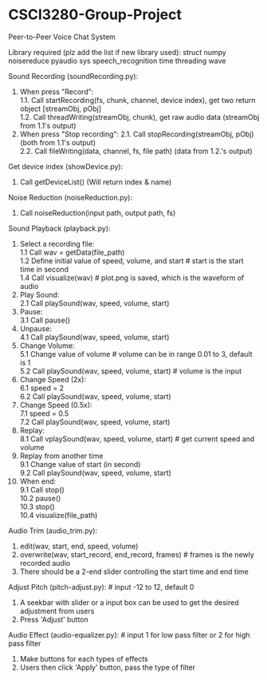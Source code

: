 # CSCI3280-Group-Project
Peer-to-Peer Voice Chat System

Library required (plz add the list if new library used):
struct
numpy
noisereduce
pyaudio
sys
speech_recognition
time
threading
wave

Sound Recording (soundRecording.py):
1. When press "Record":<br>
1.1. Call startRecording(fs, chunk, channel, device index), get two return object [streamObj, pObj]<br>
1.2. Call threadWriting(streamObj, chunk), get raw audio data (streamObj from 1.1's output)<br>
2. When press "Stop recording":
2.1. Call stopRecording(streamObj, pObj) (both from 1.1's output)<br>
2.2. Call fileWriting(data, channel, fs, file path) (data from 1.2.'s output)<br>

Get device index (showDevice.py):
1. Call getDeviceList() (Will return index & name)

Noise Reduction (noiseReduction.py):
1. Call noiseReduction(input path, output path, fs)

Sound Playback (playback.py):<br>
1. Select a recording file:<br>
1.1 Call wav = getData(file_path)<br>
1.2 Define initial value of speed, volume, and start # start is the start time in second<br>
1.4 Call visualize(wav) # plot.png is saved, which is the waveform of audio<br>
2. Play Sound:<br>
2.1 Call playSound(wav, speed, volume, start)<br>
3. Pause:<br>
3.1 Call pause()<br>
4. Unpause:<br>
4.1 Call playSound(wav, speed, volume, start)<br>
5. Change Volume:<br>
5.1 Change value of volume # volume can be in range 0.01 to 3, default is 1<br>
5.2 Call playSound(wav, speed, volume, start) # volume is the input<br>
6. Change Speed (2x):<br>
6.1 speed = 2<br>
6.2 Call playSound(wav, speed, volume, start)<br>
7. Change Speed (0.5x):<br>
7.1 speed = 0.5<br>
7.2 Call playSound(wav, speed, volume, start)<br>
8. Replay:<br>
8.1 Call vplaySound(wav, speed, volume, start) # get current speed and volume<br>
9. Replay from another time<br>
9.1 Change value of start (in second)<br>
9.2 Call playSound(wav, speed, volume, start)<br>
9. When end:<br>
9.1 Call stop()<br>
10.2 pause()<br>
10.3 stop()<br>
10.4 visualize(file_path)<br>

Audio Trim (audio_trim.py):
1. edit(wav, start, end, speed, volume)
2. overwrite(wav, start_record, end_record, frames) # frames is the newly recorded audio
3. There should be a 2-end slider controlling the start time and end time

Adjust Pitch (pitch-adjust.py): # input -12 to 12, default 0
1. A seekbar with slider or a input box can be used to get the desired adjustment from users
2. Press 'Adjust' button

Audio Effect (audio-equalizer.py): # input 1 for low pass filter or 2 for high pass filter
1. Make buttons for each types of effects
2. Users then click 'Apply' button, pass the type of filter
